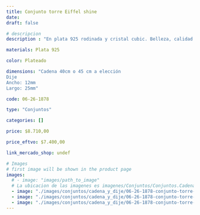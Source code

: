 ```yaml
---
title: Conjunto torre Eiffel shine
date: 
draft: false

# descripcion
description : "En plata 925 rodinada y cristal cubic. Belleza, calidad y delicadeza."

materials: Plata 925

color: Plateado

dimensions: "Cadena 40cm o 45 cm a elección
Dije
Ancho: 12mm 
Largo: 25mm"

code: 06-26-1878

type: "Conjuntos"

categories: []

price: $8.710,00

price_eftvo: $7.400,00

link_mercado_shop: undef

# Images
# first image will be shown in the product page
images:
  # - image: "images/path_to_image"
  # La ubicacion de las imagenes es imagenes/Conjuntos/Conjuntos.Cadena y Dije/06-26-1878-conjunto-torre-eiffel-shine
  - image: "./images/conjuntos/cadena_y_dije/06-26-1878-conjunto-torre-eiffel-shine_a.jpg"
  - image: "./images/conjuntos/cadena_y_dije/06-26-1878-conjunto-torre-eiffel-shine_b.jpg"
  - image: "./images/conjuntos/cadena_y_dije/06-26-1878-conjunto-torre-eiffel-shine_c.jpg"
---
```

